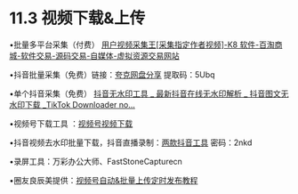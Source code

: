 # 11.3 视频下载&上传

•批量多平台采集（付费） [用户视频采集王[采集指定作者视频]-K8 软件-百淘商城-软件交易-源码交易-自媒体-虚拟资源交易网站](https://www.baitao6.com/shop_product-1-10.html?payok=2814)

•抖音批量采集（免费）链接：[夸克网盘分享](https://pan.quark.cn/s/292e98ab87a4) 提取码：5Ubq

•单个抖音采集（免费） [抖音无水印工具 _ 最新抖音在线无水印解析 _ 抖音图文无水印下载 _TikTok Downloader no...](https://ouotool.com/dy)

•视频号下载工具 ：[视频号视频下载](https://w63nbfedzw.feishu.cn/docs/doccnYwjIy8xtyQzwub5WeEsWLh)

•抖音视频去水印批量下载，抖音直播录制：[两款抖音工具](https://lazyman.lanzouo.com/b0112ascf) 密码：2nkd

•录屏工具：万彩办公大师、FastStoneCapturecn

•圈友良辰美提供：[视频号自动&批量上传定时发布教程](https://i0ejcw7gsm.feishu.cn/docs/doccnKtasUU73tfV64sT5r0IUPd)[](https://i0ejcw7gsm.feishu.cn/docs/doccnKtasUU73tfV64sT5r0IUPd)